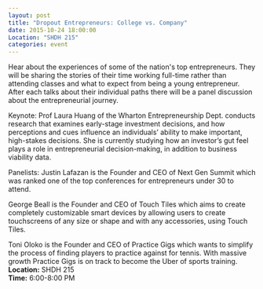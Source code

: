 ```yaml
---
layout: post
title: "Dropout Entrepreneurs: College vs. Company"
date: 2015-10-24 18:00:00
Location: "SHDH 215"
categories: event
---
```

Hear about the experiences of some of the nation's top entrepreneurs. They will be sharing the stories of their time working full-time rather than attending classes and what to expect from being a young entrepreneur. After each talks about their individual paths there will be a panel discussion about the entrepreneurial journey.

Keynote:
Prof Laura Huang of the Wharton Entrepreneurship Dept. conducts research that examines early-stage investment decisions, and how perceptions and cues influence an individuals’ ability to make important, high-stakes decisions. She is currently studying how an investor’s gut feel plays a role in entrepreneurial decision-making, in addition to business viability data. 

Panelists:
Justin Lafazan is the Founder and CEO of Next Gen Summit which was ranked one of the top conferences for entrepreneurs under 30 to attend.

George Beall is the Founder and CEO of Touch Tiles which aims to create completely customizable smart devices by allowing users to create touchscreens of any size or shape and with any accessories, using Touch Tiles.

Toni Oloko is the Founder and CEO of Practice Gigs which wants to simplify the process of finding players to practice against for tennis. With massive growth Practice Gigs is on track to become the Uber of sports training.
**Location:** SHDH 215 <br />
**Time:** 6:00-8:00 PM

